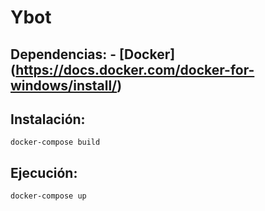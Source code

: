 # Ybot

## Dependencias: - [Docker] (https://docs.docker.com/docker-for-windows/install/)

## Instalación:

```
docker-compose build
```

## Ejecución:

```
docker-compose up
```
